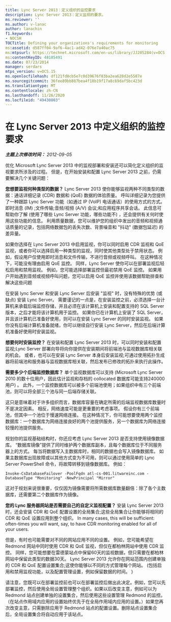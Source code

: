 ```yaml
---
title: Lync Server 2013：定义组织的监控要求
description: Lync Server 2013：定义监视的要求。
ms.reviewer: ''
ms.author: v-lanac
author: lanachin
f1.keywords:
- NOCSH
TOCTitle: Defining your organizations's requirements for monitoring
ms:assetid: d587ff04-9af6-4ac1-ad42-076e7a40ac75
ms:mtpsurl: https://technet.microsoft.com/en-us/library/JJ205284(v=OCS.15)
ms:contentKeyID: 48185491
ms.date: 07/23/2014
manager: serdars
mtps_version: v=OCS.15
ms.openlocfilehash: df121fd0cb5e7c0d39676f83ba2ea628d2e5587e
ms.sourcegitcommit: 36fee89bb887bea4f18b19f17a8c69daf5bc423d
ms.translationtype: MT
ms.contentlocale: zh-CN
ms.lasthandoff: 11/26/2020
ms.locfileid: "49430803"
---
```

# <a name="defining-your-requirements-for-monitoring-in-lync-server-2013"></a>在 Lync Server 2013 中定义组织的监控要求

<div data-xmlns="http://www.w3.org/1999/xhtml">

<div class="topic" data-xmlns="http://www.w3.org/1999/xhtml" data-msxsl="urn:schemas-microsoft-com:xslt" data-cs="https://msdn.microsoft.com/">

<div data-asp="https://msdn2.microsoft.com/asp">



</div>

<div id="mainSection">

<div id="mainBody">

<span> </span>

_**主题上次修改时间：** 2012-09-05_

优化 Microsoft Lync Server 2013 中的监视部署和安装还可以简化定义组织的监视要求所涉及的过程。 但是，在开始安装和配置 Lync Server 2013 之前，仍需要解决几个关键问题：

**您想要监视何种类型的数据？** Lync Server 2013 使你能够监视两种不同类型的数据：通话详细记录 (CDR) 数据和 (QoE) 数据的体验质量。 呼叫详细记录为您提供了一种跟踪 Lync Server 功能（如通过 IP (VoIP) 电话通话）的使用方式的方式。即时消息 (IM) ;文件传输;音频/视频 (A/V) 会议;和应用程序共享会话。 此信息可帮助你了解 (使用了哪些 Lync Server 功能，哪些功能不) ，还会提供有关何时使用这些功能的信息。 利用质量数据，您可以维护您的组织中发出的音频和视频通话质量的记录，包括网络数据包的丢失次数、背景噪音和 "抖动" (数据包延迟) 的差异量。

如果你选择在 Lync Server 2013 中启用监视，你可以同时启用 CDR 监视和 QoE 监视，或者你可以选择启用一种类型的监视，同时使其他类型处于禁用状态。 例如，假设用户仅使用即时消息和文件传输，不进行音频或视频呼叫。 在这种情况下，可能没有理由启用 QoE 监控。 同样，Lync Server 使你可以在部署监视后轻松启用和禁用监视。 例如，您可能选择部署监控但最初禁用 QoE 监控。 如果用户开始遇到音频或视频呼叫问题，您可以启用 QoE 监控并使用该数据帮助排查和解决这些问题

在安装 lync Server 和安装 Lync Server 后安装 "监视" 时，没有特殊的优势 (或缺点) 安装 Lync Server。 需要谨记的一点是，在安装监控之前，必须选择一台计算机来承载后端监控存储，并且必须在该计算机上安装和配置支持的 SQL Server 版本，之后才能将该计算机用于监控。 如果你已在计算机上安装了 SQL Server，并且该计算机已准备好使用，则可以在安装 Lync Server 的同时安装监视。 如果你没有后端计算机准备就绪，你可以继续自行安装 Lync Server，然后在后端计算机准备好使用时安装监视。

**想要何时安装监控？** 在安装和配置 Lync Server 2013 时，可以同时安装和配置监视;Lync Server 部署向导将向你提供在安装期间将前端池与监视数据库相关联的机会。 或者，也可以在安装 Lync Server 本身后安装监视;可通过使用拓扑生成器将前端池和服务器与监视数据库相关联，然后发布已修改的拓扑来执行此操作。

**需要多少个后端监控数据库？** 单个监视数据库可以支持 (Microsoft Lync Server 2010 的数十位用户，因此估计监视和存档的 collocated 数据库可能支持240000用户) 。 此外，一个监控数据库可以被多个前端池使用；如果组织中有三个前端池，则可以将全部三个池与同一后端存储关联。

这只是意味着对于许多组织而言，数据库容量在确定所需的后端监视数据库数量时不是决定因素。 相反，网络速度可能是更重要的考虑事项。 假设你有三个前端池，但其中一个池位于慢速网络连接。 在这种情况下，你可能想要使用两个监控数据库：一个数据库为网络连接良好的两个池提供服务，另一个数据库为网络连接较慢的池提供服务。

规划你的监视基础结构时，你还应考虑 Lync Server 2013 是否支持使用镜像数据库。 “数据库镜像”提供了同时维护两个数据库副本，且每个数据库位于不同服务器上的方式。 每当将数据写入主数据库时，相同的数据也会写入镜像数据库。 如果主数据库出现故障或以其他方式变为不可用，则可以通过使用简单的 Lync Server PowerShell 命令，将故障转移到镜像数据库。 例如：

    Invoke-CsDatabaseFailover -PoolFqdn atl-cs-001.litwareinc.com -DatabaseType "Monitoring" -NewPrincipal "Mirror"

这对于规划来说很重要，仅仅因为镜像需要将所需数据库数量翻倍：除了各个主数据库，还需要第二个数据库作为镜像。

**您的 Lync 服务器网站是否需要自己的自定义监视配置？** 安装 Lync Server 2013 时，还会安装 CDR 和 QoE 配置设置的全局集合;这些全局集合让你能够将相同的 CDR 和 QoE 设置应用到整个组织。 In many cases, this will be sufficient: often-times you will want, say, to have CDR monitoring enabled for all of your users.

但是，有时也可能需要对不同的网站应用不同的设置。 例如，您可能希望在 Redmond 网站中同时使用 CDR 和 QoE 监视，但仅在都柏林网站中使用 CDR 监控。 同样，您可能想要在雷德蒙站点中保留60天的监视数据，但只需要在都柏林网站中保留此类型的数据30天。 Lync Server 2013 允许你在网站范围内创建单独的 CDR 和 QoE 配置设置集合;这使你能够以不同的方式管理每个网站。  (包括启用和禁用监视功能，以及配置管理设置，例如保留数据的时间。 ) 

请注意，您既可以在部署监控前也可以在部署监控后做出此决定。例如，您可以先部署监控，然后使用全局设置管理整个组织。如果以后改变主意，例如可以为 Redmond 站点创建单独的设置集合，然后使用这些设置管理 Redmond 的监控。（在站点作用域内应用的设置始终优先于在全局作用域内应用的设置。）如果您再次改变主意，只需删除应用于 Redmond 站点的配置设置。删除站点设置集合后，全局设置集合将自动应用于该站点。

</div>

<span> </span>

</div>

</div>

</div>

